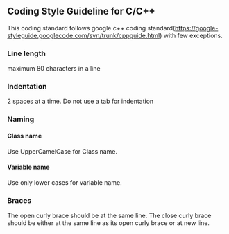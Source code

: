 ## Coding Style Guideline for C/C++

This coding standard follows google c++ coding standard(https://google-styleguide.googlecode.com/svn/trunk/cppguide.html) with few exceptions.

### Line length 
maximum 80 characters in a line
  
### Indentation
2 spaces at a time. Do not use a tab for indentation

### Naming
#### Class name
Use UpperCamelCase for Class name.
#### Variable name
Use only lower cases for variable name.


### Braces
The open curly brace should be at the same line.
The close curly brace should be either at the same line as its open curly brace or at new line.

### 
